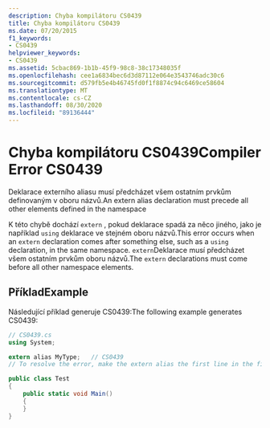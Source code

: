 ```yaml
---
description: Chyba kompilátoru CS0439
title: Chyba kompilátoru CS0439
ms.date: 07/20/2015
f1_keywords:
- CS0439
helpviewer_keywords:
- CS0439
ms.assetid: 5cbac869-1b1b-45f9-98c8-38c17348035f
ms.openlocfilehash: cee1a6834bec6d3d87112e064e3543746adc30c6
ms.sourcegitcommit: d579fb5e4b46745fd0f1f8874c94c6469ce58604
ms.translationtype: MT
ms.contentlocale: cs-CZ
ms.lasthandoff: 08/30/2020
ms.locfileid: "89136444"
---
```

# <a name="compiler-error-cs0439"></a><span data-ttu-id="e956c-103">Chyba kompilátoru CS0439</span><span class="sxs-lookup"><span data-stu-id="e956c-103">Compiler Error CS0439</span></span>

<span data-ttu-id="e956c-104">Deklarace externího aliasu musí předcházet všem ostatním prvkům definovaným v oboru názvů.</span><span class="sxs-lookup"><span data-stu-id="e956c-104">An extern alias declaration must precede all other elements defined in the namespace</span></span>

<span data-ttu-id="e956c-105">K této chybě dochází `extern` , pokud deklarace spadá za něco jiného, jako je například `using` deklarace ve stejném oboru názvů.</span><span class="sxs-lookup"><span data-stu-id="e956c-105">This error occurs when an `extern` declaration comes after something else, such as a `using` declaration, in the same namespace.</span></span> <span data-ttu-id="e956c-106">`extern`Deklarace musí předcházet všem ostatním prvkům oboru názvů.</span><span class="sxs-lookup"><span data-stu-id="e956c-106">The `extern` declarations must come before all other namespace elements.</span></span>

## <a name="example"></a><span data-ttu-id="e956c-107">Příklad</span><span class="sxs-lookup"><span data-stu-id="e956c-107">Example</span></span>

<span data-ttu-id="e956c-108">Následující příklad generuje CS0439:</span><span class="sxs-lookup"><span data-stu-id="e956c-108">The following example generates CS0439:</span></span>

```csharp
// CS0439.cs
using System;

extern alias MyType;   // CS0439
// To resolve the error, make the extern alias the first line in the file.

public class Test
{
    public static void Main()
    {
    }
}
```
